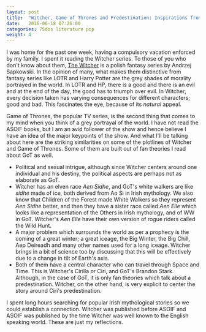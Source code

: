 ```yaml
---
layout: post
title:  "Witcher, Game of Thrones and Predestination: Inspirations from Irish Mythology"
date:   2016-06-18 07:26:00
categories: 75dos literature pop
weight: 4
---
```


<a></a>
<p>
I was home for the past one week, having a compulsory vacation enforced by my family. I spent it reading the Witcher series. To those of you who don't know about them, <a target = "_blank" href="https://en.wikipedia.org/wiki/Andrzej_Sapkowski#The_Witcher_Saga">The Witcher</a> is a polish fantasy series by Andrzej Sapkowski. In the opinion of many, what makes them distinctive from fantasy series like LOTR and Harry Potter are the grey shades of morality portrayed in the world. In LOTR and HP, there is a good and there is an evil and at the end of the day, the good has to triumph over evil. In Witcher, every decision taken has varying consequences for different characters; good and bad. This fascinates the eye, because of its <i>natural</i> appeal.
</p>
<p>
Game of Thrones, the popular TV series, is the second thing that comes to my mind when you think of a grey portrayal of the world. I have not read the ASOIF books, but I am an avid follower of the show and hence believe I have an idea of the major keypoints of the show. And what I'll be talking about here are the striking similarities on some of the plotlines of Witcher and Game of Thrones. Some of them are built out of fan theories I read about GoT as well.
</p>
<ul>
<li>Political and sexual intrigue, although since Witcher centers around one individual and his destiny, the political aspects are perhaps not as elaborate as GoT.</li>
<li>Witcher has an elven race <i>Aen Sidhe</i>, and GoT's white walkers are like <i>sidhe</i> made of ice, both derived from Ao Si in Irish mythology. We also know that Children of the Forest made White Walkers so they represent <i>Aen Sidhe</i> better, and then they have a sister race called <i>Aen Elle</i> which looks like a representation of the Others in Irish mythology, and of WW in GoT. Witcher's <i>Aen Elle</i> have their own version of rogue riders called the Wild Hunt.</li>
<li>A major problem which surrounds the world as per a prophecy is the coming of a great winter; a great iceage, the Big Winter, the Big Chill, Aep Deireadh and many other names used for a long iceage. Witcher brings in a bit of science too by discussing that this will be effectively due to a change in tilt of Earth's axis.</li>
<li>Both of them have a central character who can travel through Space and Time. This is Witcher's Cirilla or Ciri, and GoT's Brandon Stark. Although, in the case of GoT, it is only fan theories which talk about a predestination. Witcher, on the other hand, is very explicit to center the story around Ciri's predestination.</li>
</ul>
<p>
I spent long hours searching for popular Irish mythological stories so we could establish a connection. Witcher was published before ASOIF and ASOIF was published by the time Witcher was well known to the English speaking world. These are just my reflections.
</p>
